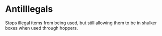 # AntiIllegals

Stops illegal items from being used, but still allowing them to be in shulker boxes when used through hoppers.
